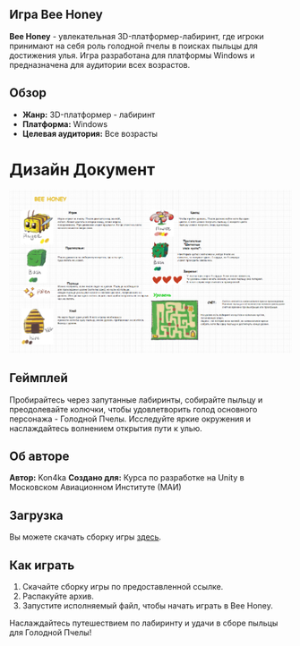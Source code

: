 ## Игра Bee Honey

**Bee Honey** - увлекательная 3D-платформер-лабиринт, где игроки принимают на себя роль голодной пчелы в поисках пыльцы для достижения улья. Игра разработана для платформы Windows и предназначена для аудитории всех возрастов.

## Обзор

- **Жанр:** 3D-платформер - лабиринт
- **Платформа:** Windows
- **Целевая аудитория:** Все возрасты

# Дизайн Документ
![Дизайн Документ](/images/Диздок.png)

## Геймплей

Пробирайтесь через запутанные лабиринты, собирайте пыльцу и преодолевайте колючки, чтобы удовлетворить голод основного персонажа - Голодной Пчелы. Исследуйте яркие окружения и наслаждайтесь волнением открытия пути к улью.

## Об авторе

**Автор:** Kon4ka 
**Создано для:** Курса по разработке на Unity в Московском Авиационном Институте (МАИ)

## Загрузка

Вы можете скачать сборку игры [здесь](https://drive.google.com/file/d/1E-CULYA-3NyphR9eU0E80XFZHFFRNlRN/view?usp=sharing).

## Как играть

1. Скачайте сборку игры по предоставленной ссылке.
2. Распакуйте архив.
3. Запустите исполняемый файл, чтобы начать играть в Bee Honey.

Наслаждайтесь путешествием по лабиринту и удачи в сборе пыльцы для Голодной Пчелы!

